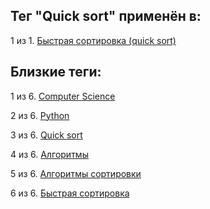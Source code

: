 ## Тег "Quick sort" применён в:

1 из 1. [Быстрая сортировка (quick sort)](../Computer%20science/Сортировки/Быстрая%20сортировка.md)

## Близкие теги:

1 из 6. [Computer Science](./computer%20science.md)

2 из 6. [Python](./python.md)

3 из 6. [Quick sort](./quick%20sort.md)

4 из 6. [Алгоритмы](./алгоритмы.md)

5 из 6. [Алгоритмы сортировки](./алгоритмы%20сортировки.md)

6 из 6. [Быстрая сортировка](./быстрая%20сортировка.md)

